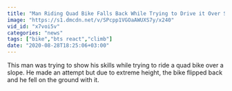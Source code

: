 ```yaml
---
title: "Man Riding Quad Bike Falls Back While Trying to Drive it Over Slope"
image: "https://s1.dmcdn.net/v/SPcpp1VGOaAWUXS7y/x240"
vid_id: "x7voi5v"
categories: "news"
tags: ["bike","bts react","climb"]
date: "2020-08-28T18:25:06+03:00"
---
```

This man was trying to show his skills while trying to ride a quad bike over a slope. He made an attempt but due to extreme height, the bike flipped back and he fell on the ground with it.
